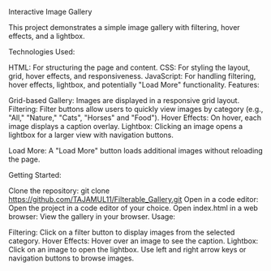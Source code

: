 Interactive Image Gallery

This project demonstrates a simple image gallery with filtering, hover effects, and a lightbox.

Technologies Used:

HTML: For structuring the page and content.
CSS: For styling the layout, grid, hover effects, and responsiveness.
JavaScript: For handling filtering, hover effects, lightbox, and potentially "Load More" functionality.
Features:

Grid-based Gallery: Images are displayed in a responsive grid layout.
Filtering: Filter buttons allow users to quickly view images by category (e.g., "All," "Nature," "Cats", "Horses" and "Food").
Hover Effects: On hover, each image displays a caption overlay.
Lightbox: Clicking an image opens a lightbox for a larger view with navigation buttons.

Load More: A "Load More" button loads additional images without reloading the page.


Getting Started:

Clone the repository: git clone https://github.com/TAJAMUL11/Filterable_Gallery.git
Open in a code editor: Open the project in a code editor of your choice.
Open index.html in a web browser: View the gallery in your browser.
Usage:

Filtering: Click on a filter button to display images from the selected category.
Hover Effects: Hover over an image to see the caption.
Lightbox: Click on an image to open the lightbox. Use left and right arrow keys or navigation buttons to browse images.